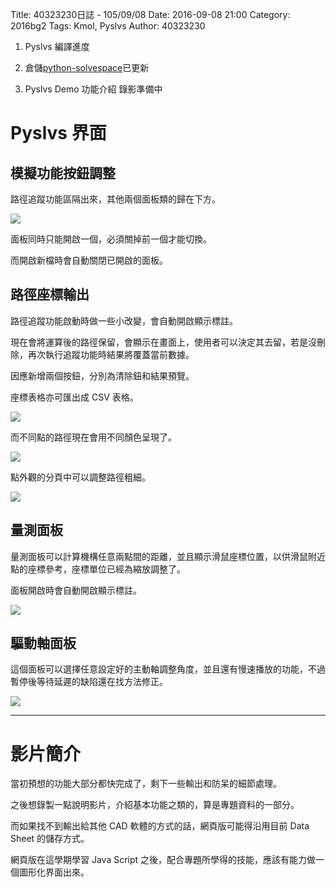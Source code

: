 Title: 40323230日誌 - 105/09/08
Date: 2016-09-08 21:00
Category: 2016bg2
Tags: Kmol, Pyslvs
Author: 40323230

1. Pyslvs 編譯進度

1. 倉儲[python-solvespace](https://github.com/40323230/python-solvespace"github.com")已更新

1. Pyslvs Demo 功能介紹 錄影準備中

<!-- PELICAN_END_SUMMARY -->

Pyslvs 界面
===

模擬功能按鈕調整
---

路徑追蹤功能區隔出來，其他兩個面板類的歸在下方。

<img src="http://i.imgur.com/le7waBe.png" >

面板同時只能開啟一個，必須關掉前一個才能切換。

而開啟新檔時會自動關閉已開啟的面板。

路徑座標輸出
---

路徑追蹤功能啟動時做一些小改變，會自動開啟顯示標註。

現在會將運算後的路徑保留，會顯示在畫面上，使用者可以決定其去留，若是沒刪除，再次執行追蹤功能時結果將覆蓋當前數據。

因應新增兩個按鈕，分別為清除鈕和結果預覽。

座標表格亦可匯出成 CSV 表格。

<img src="http://i.imgur.com/XQwvacu.png" >

而不同點的路徑現在會用不同顏色呈現了。

<img src="http://i.imgur.com/VFH69Nr.png" >

點外觀的分頁中可以調整路徑粗細。

<img src="http://i.imgur.com/BgkLaSS.png" >

量測面板
---

量測面板可以計算機構任意兩點間的距離，並且顯示滑鼠座標位置，以供滑鼠附近點的座標參考，座標單位已經為縮放調整了。

面板開啟時會自動開啟顯示標註。

<img src="http://i.imgur.com/36wGlPe.png" >

驅動軸面板
---

這個面板可以選擇任意設定好的主動軸調整角度，並且還有慢速播放的功能，不過暫停後等待延遲的缺陷還在找方法修正。

<img src="http://i.imgur.com/lBrMQBA.png" >

<hr>

影片簡介
===

當初預想的功能大部分都快完成了，剩下一些輸出和防呆的細節處理。

之後想錄製一點說明影片，介紹基本功能之類的，算是專題資料的一部分。

而如果找不到輸出給其他 CAD 軟體的方式的話，網頁版可能得沿用目前 Data Sheet 的儲存方式。

網頁版在這學期學習 Java Script 之後，配合專題所學得的技能，應該有能力做一個圖形化界面出來。